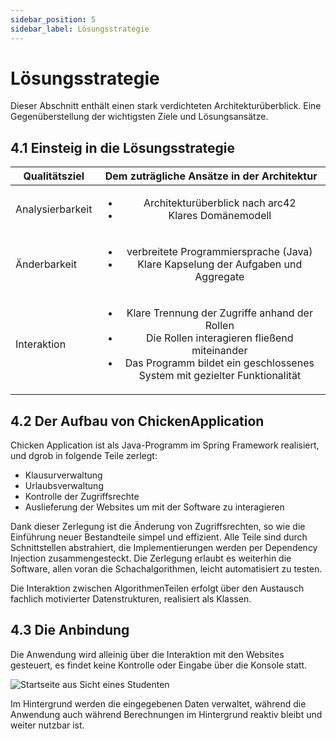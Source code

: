```yaml
---
sidebar_position: 5
sidebar_label: Lösungsstrategie
---
```


# Lösungsstrategie

Dieser Abschnitt enthält einen stark verdichteten Architekturüberblick. Eine Gegenüberstellung der wichtigsten Ziele und Lösungsansätze.

## 4.1 Einsteig in die Lösungsstrategie

|Qualitätsziel|Dem zuträgliche Ansätze in der Architektur|
|--------------|:-----:|
|Analysierbarkeit| <ul><li>Architekturüberblick nach arc42</li><li>Klares Domänemodell</li></ul>|
|Änderbarkeit|<ul><li>verbreitete Programmiersprache (Java)</li><li>Klare Kapselung der Aufgaben und Aggregate</li></ul>|
|Interaktion|<ul><li>Klare Trennung der Zugriffe anhand der Rollen</li><li>Die Rollen interagieren fließend miteinander</li><li>Das Programm bildet ein geschlossenes System mit gezielter Funktionalität</li></ul>|


## 4.2 Der Aufbau von ChickenApplication

Chicken Application ist als Java-Programm im Spring Framework realisiert, und dgrob in folgende Teile zerlegt:

- Klausurverwaltung
- Urlaubsverwaltung
- Kontrolle der Zugriffsrechte
- Auslieferung der Websites um mit der Software zu interagieren

Dank dieser Zerlegung ist die Änderung von Zugriffsrechten, so wie die Einführung neuer Bestandteile simpel und effizient.
Alle Teile sind durch Schnittstellen abstrahiert, die Implementierungen werden per Dependency Injection zusammengesteckt. Die Zerlegung erlaubt es weiterhin die Software, allen voran die Schachalgorithmen, leicht automatisiert zu testen.

Die Interaktion zwischen Algorithmen­Teilen erfolgt über den Austausch fachlich motivierter Datenstrukturen, realisiert als Klassen.

## 4.3 Die Anbindung

Die Anwendung wird alleinig über die Interaktion mit den Websites gesteuert, es findet keine Kontrolle oder Eingabe über die Konsole statt.

![Startseite aus Sicht eines Studenten](img\Startseite.JPG)

Im Hintergrund werden die eingegebenen Daten verwaltet, während die Anwendung auch während Berechnungen im Hintergrund reaktiv bleibt und weiter nutzbar ist.
